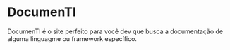 # DocumenTI
DocumenTI é o site perfeito para você dev que busca a documentação de alguma linguagme ou framework específico.
